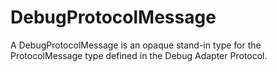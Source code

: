 # DebugProtocolMessage

A DebugProtocolMessage is an opaque stand-in type for the ProtocolMessage type defined in the Debug Adapter Protocol.


